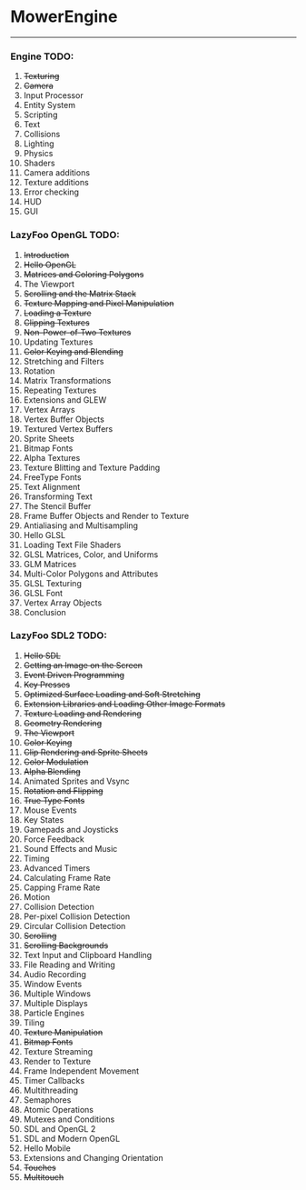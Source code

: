 # MowerEngine
___
### Engine TODO:
1. ~~Texturing~~
1. ~~Camera~~
1. Input Processor
1. Entity System
1. Scripting
1. Text
1. Collisions
1. Lighting
1. Physics
1. Shaders
1. Camera additions
1. Texture additions
1. Error checking
1. HUD
1. GUI

### LazyFoo OpenGL TODO:
1. ~~Introduction~~
1. ~~Hello OpenGL~~
1. ~~Matrices and Coloring Polygons~~
1. The Viewport
1. ~~Scrolling and the Matrix Stack~~
1. ~~Texture Mapping and Pixel Manipulation~~
1. ~~Loading a Texture~~
1. ~~Clipping Textures~~
1. ~~Non-Power-of-Two Textures~~
1. Updating Textures
1. ~~Color Keying and Blending~~
1. Stretching and Filters
1. Rotation
1. Matrix Transformations
1. Repeating Textures
1. Extensions and GLEW
1. Vertex Arrays
1. Vertex Buffer Objects
1. Textured Vertex Buffers
1. Sprite Sheets
1. Bitmap Fonts
1. Alpha Textures
1. Texture Blitting and Texture Padding
1. FreeType Fonts
1. Text Alignment
1. Transforming Text
1. The Stencil Buffer
1. Frame Buffer Objects and Render to Texture
1. Antialiasing and Multisampling
1. Hello GLSL
1. Loading Text File Shaders
1. GLSL Matrices, Color, and Uniforms
1. GLM Matrices
1. Multi-Color Polygons and Attributes
1. GLSL Texturing
1. GLSL Font
1. Vertex Array Objects
1. Conclusion

### LazyFoo SDL2 TODO:
1. ~~Hello SDL~~
1. ~~Getting an Image on the Screen~~
1. ~~Event Driven Programming~~
1. ~~Key Presses~~
1. ~~Optimized Surface Loading and Soft Stretching~~
1. ~~Extension Libraries and Loading Other Image Formats~~
1. ~~Texture Loading and Rendering~~
1. ~~Geometry Rendering~~
1. ~~The Viewport~~
1. ~~Color Keying~~
1. ~~Clip Rendering and Sprite Sheets~~
1. ~~Color Modulation~~
1. ~~Alpha Blending~~
1. Animated Sprites and Vsync
1. ~~Rotation and Flipping~~
1. ~~True Type Fonts~~
1. Mouse Events
1. Key States
1. Gamepads and Joysticks
1. Force Feedback
1. Sound Effects and Music
1. Timing
1. Advanced Timers
1. Calculating Frame Rate
1. Capping Frame Rate
1. Motion
1. Collision Detection
1. Per-pixel Collision Detection
1. Circular Collision Detection
1. ~~Scrolling~~
1. ~~Scrolling Backgrounds~~
1. Text Input and Clipboard Handling
1. File Reading and Writing
1. Audio Recording
1. Window Events
1. Multiple Windows
1. Multiple Displays
1. Particle Engines
1. Tiling
1. ~~Texture Manipulation~~
1. ~~Bitmap Fonts~~
1. Texture Streaming
1. Render to Texture
1. Frame Independent Movement
1. Timer Callbacks
1. Multithreading
1. Semaphores
1. Atomic Operations
1. Mutexes and Conditions
1. SDL and OpenGL 2
1. SDL and Modern OpenGL
1. Hello Mobile
1. Extensions and Changing Orientation
1. ~~Touches~~
1. ~~Multitouch~~
